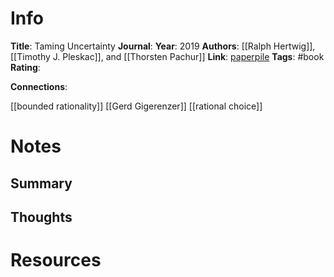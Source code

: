 # Info
**Title**: Taming Uncertainty
**Journal**: 
**Year**: 2019
**Authors**: [[Ralph Hertwig]], [[Timothy J. Pleskac]], and [[Thorsten Pachur]]
**Link**: [paperpile](chrome-extension://bomfdkbfpdhijjbeoicnfhjbdhncfhig/view.html?mp=tW9hMZll)
**Tags**: #book 
**Rating**:

**Connections**:

[[bounded rationality]]
[[Gerd Gigerenzer]]
[[rational choice]]

# Notes
## Summary


## Thoughts


# Resources
